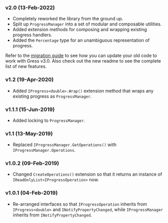 ### v2.0 (13-Feb-2022)

- Completely reworked the library from the ground up.
- Split up `ProgressManager` into a set of modular and composable utilities.
- Added extension methods for composing and wrapping existing progress handlers.
- Added the `Percentage` type for an unambiguous representation of progress.

Refer to the [migration guide](https://github.com/Tyrrrz/Gress/wiki/Migration-guide-(from-v1.2-to-v2.0)) to see how you can update your old code to work with Gress v3.0. Also check out the new readme to see the complete list of new features.

### v1.2 (19-Apr-2020)

- Added `IProgress<double>.Wrap()` extension method that wraps any existing progress as `ProgressManager`.

### v1.1.1 (15-Jun-2019)

- Added locking to `ProgressManager`.

### v1.1 (13-May-2019)

- Replaced `IProgressManager.GetOperations()` with `IProgressManager.Operations`.

### v1.0.2 (09-Feb-2019)

- Changed `CreateOperations()` extension so that it returns an instance of `IReadOnlyList<IProgressOperation>` now.

### v1.0.1 (04-Feb-2019)

- Re-arranged interfaces so that `IProgressOperation` inherits from `IProgress<double>` and `INotifyPropertyChanged`, while `IProgressManager` inherits from `INotifyPropertyChanged`.